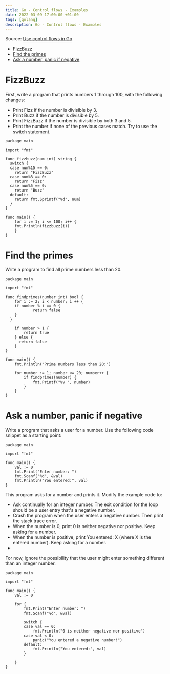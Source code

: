 ```yaml
---
title: Go - Control flows - Examples
date: 2022-03-09 17:00:00 +01:00
tags: [golang]
description: Go - Control flows - Examples
---
```


Source: [Use control flows in Go](https://docs.microsoft.com/en-us/learn/modules/go-control-flow/)

- [FizzBuzz](#fizzbuzz)
- [Find the primes](#find-the-primes)
- [Ask a number, panic if negative](#ask-a-number-panic-if-negative)

# FizzBuzz

First, write a program that prints numbers 1 through 100, with the following changes:
- Print Fizz if the number is divisible by 3.
- Print Buzz if the number is divisible by 5.
- Print FizzBuzz if the number is divisible by both 3 and 5.
- Print the number if none of the previous cases match.
Try to use the switch statement.

```golang
package main

import "fmt"

func fizzbuzz(num int) string {
  switch {
  case num%15 == 0:
    return "FizzBuzz"
  case num%3 == 0:
    return "Fizz"
  case num%5 == 0:
    return "Buzz"
  default:
    return fmt.Sprintf("%d", num)
  }
}

func main() {
	for i := 1; i <= 100; i++ {
    fmt.Println(fizzbuzz(i))
	}
}
```

# Find the primes

Write a program to find all prime numbers less than 20.

```golang
package main

import "fmt"

func findprimes(number int) bool {
	for i := 2; i < number; i ++ {
    if number % i == 0 {
			return false
    }
  }

	if number > 1 {
		return true
	} else {
	  return false
	}
}

func main() {
    fmt.Println("Prime numbers less than 20:")

    for number := 1; number <= 20; number++ {
        if findprimes(number) {
            fmt.Printf("%v ", number)
        }
    }
}
```

# Ask a number, panic if negative

Write a program that asks a user for a number. Use the following code snippet as a starting point:

```golang
package main

import "fmt"

func main() {
    val := 0
    fmt.Print("Enter number: ")
    fmt.Scanf("%d", &val)
    fmt.Println("You entered:", val)
}
```

This program asks for a number and prints it. Modify the example code to:
- Ask continually for an integer number. The exit condition for the loop should be a user entry that's a negative number.
- Crash the program when the user enters a negative number. Then print the stack trace error.
- When the number is 0, print 0 is neither negative nor positive. Keep asking for a number.
- When the number is positive, print You entered: X (where X is the entered number). Keep asking for a number.
- 
For now, ignore the possibility that the user might enter something different than an integer number.

```golang
package main

import "fmt"

func main() {
	val := 0

	for {
		fmt.Print("Enter number: ")
		fmt.Scanf("%d", &val)

		switch {
		case val == 0:
			fmt.Println("0 is neither negative nor positive")
		case val < 0:
			panic("You entered a negative number!")
		default:
			fmt.Println("You entered:", val)
		}

	}
}
```
